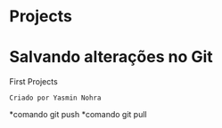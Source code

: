 # Projects
# Salvando alterações no Git
First Projects

```
Criado por Yasmin Nohra

```
*comando git push
*comando git pull

